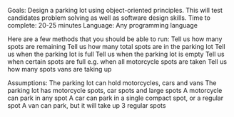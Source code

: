 Goals: Design a parking lot using object-oriented principles. This will test candidates problem solving as well as software design skills.
Time to complete: 20-25 minutes
Language: Any programming language

Here are a few methods that you should be able to run:
Tell us how many spots are remaining
Tell us how many total spots are in the parking lot
Tell us when the parking lot is full
Tell us when the parking lot is empty
Tell us when certain spots are full e.g. when all motorcycle spots are taken
Tell us how many spots vans are taking up

Assumptions:
The parking lot can hold motorcycles, cars and vans
The parking lot has motorcycle spots, car spots and large spots
A motorcycle can park in any spot
A car can park in a single compact spot, or a regular spot
A van can park, but it will take up 3 regular spots
